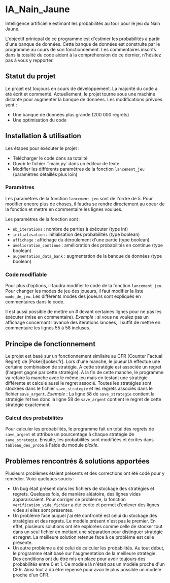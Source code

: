 # IA_Nain_Jaune
Intelligence artificielle estimant les probabilités au tour pour le jeu du Nain Jaune. 

L'objectif prinicpal de ce programme est d'estimer les probabilités à partir d'une banque de données. Cette banque de données est construite par le programme au cours de son fonctionnement. Les commentaires inscrits dans la totalité du code aident à la compréhension de ce dernier, n'hésitez pas à vous y repporter.

## Statut du projet
Le projet est toujours en cours de développement. La majorité du code a été écrit et commenté. Actuellement, le projet tourne sous une machine distante pour augmenter la banque de données.
Les modifications prévues sont :
- Une banque de données plus grande (200 000 regrets)
- Une optimisation du code

## Installation & utilisation
Les étapes pour éxécuter le projet :
- Télécharger le code dans sa totalité
- Ouvrir le fichier ``main.py` dans un éditeur de texte
- Modifier les différents paramètres de la fonction ``lancement_jeu`` (paramètres détaillés plus loin)

### Paramètres
Les paramètres de la fonction ``lancement_jeu`` sont de l'ordre de 5. Pour modifier encore plus de choses, il faudra se rendre directement au coeur de la fonction et mettre en commentaire les lignes voulues.

Les paramètres de la fonction sont :
- ``nb_iterations`` : nombre de parties à éxécuter (type int)
- ``initialisation`` : initialisation des probabilités (type boolean)
- ``affichage`` : affichage du déroulement d'une partie (type boolean)
- ``amelioration_continue`` : amélioration des probabilités en continue (type boolean) 
- ``augmentation_data_bank`` : augmentation de la banque de données (type boolean)

### Code modifiable
Pour plus d'options, il faudra modifier le code de la fonction ``lancement_jeu``. Pour changer les modes de jeu des joueurs, il faut modifier la liste ``mode_de_jeu``. Les différents modes des joueurs sont expliqués en commentaires dans le code.

Il est aussi possible de mettre un # devant certaines lignes pour ne pas les éxécuter (mise en commentaire). _Exemple_ : si vous ne voulez pas un affichage concernant l'avancé des itérations lancées, il suffit de mettre en commentaire les lignes 55 à 58 incluses.

## Principe de fonctionnement
Le projet est basé sur un fonctionnement similaire au CFR (Counter Factual Regret) de [Poker][poker.fr].
Lors d'une manche, le joueur IA effectue une certaine combinaison de stratégie. A cette stratégie est associée un regret (l'argent gagné par cette stratégie). A la fin de cette manche, le programme va refaire la manche avec le même jeu mais en testant une stratégie différente et calcule aussi le regret associé.
Toutes les stratégies sont stockées dans le fichier ``save_strategie`` et les regrets associés dans le fichier ``save_argent``. _Exemple_ : La ligne 58 de ``save_strategie`` contient la stratégie ``f0f5m6`` donc la ligne 58 de ``save_argent`` contient le regret de cette stratégie exactement.


### Calcul des probabilités
Pour calculer les probabilités, le programme fait un total des regrets de ``save_argent`` et attribue un pourcentage à chaque stratégie de ``save_strategie``. Ensuite, les probabilités sont modifiées et écrites dans ``tableau_des_proba`` à l'aide du module _pickle_.

## Problèmes rencontrés & solutions apportées
Plusieurs problèmes étaient présents et des corrections ont été codé pour y remédier.
Voici quelques soucis :
- Un bug était présent dans les fichiers de stockage des stratégies et regrets. Quelques fois, de manière aléatoire, des lignes vides apparaissaient. Pour corriger ce problème, la fonction ``verification_vide_fichier`` a été écrite et permet d'enlever des lignes vides si elles sont présentes.
- Un problème face auquel j'ai été confronté est celui du stockage des stratégies et des regrets. Le modèle présent n'est pas le premier. En effet, plusieurs solutions ont été explorées comme celle de stocker tout dans un seul fichier en mettant une séparation pour distinguer stratégie et regret. La meilleure solution retenue face à ce problème est celle présente.
- Un autre problème a été celui de calculer les probabilités. Au tout début, le programme était basé sur l'augmentation de la meilleure stratégie. Des conditions ont du être mis en place pour avoir toujours des probabilités entre 0 et 1. Ce modèle là n'était pas un modèle proche d'un CFR. Ainsi tout à dû être repensé pour avoir le plus possible un modèle proche d'un CFR.
